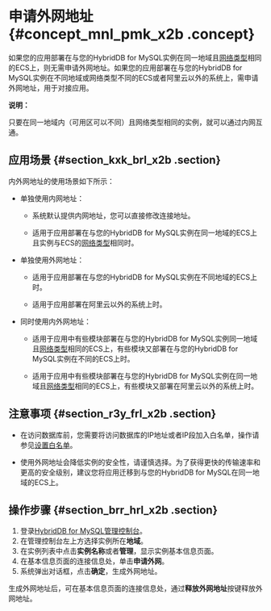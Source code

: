 # 申请外网地址 {#concept_mnl_pmk_x2b .concept}

如果您的应用部署在与您的HybridDB for MySQL实例在同一地域且[网络类型](../../../../intl.zh-CN/用户指南/管理实例/切换网络类型.md#)相同的ECS上，则无需申请外网地址。如果您的应用部署在与您的HybridDB for MySQL实例在不同地域或网络类型不同的ECS或者阿里云以外的系统上，需申请外网地址，用于对接应用。

**说明：** 

只要在同一地域内（可用区可以不同）且网络类型相同的实例，就可以通过内网互通。

## 应用场景 {#section_kxk_brl_x2b .section}

内外网地址的使用场景如下所示：

-   单独使用内网地址：

    -   系统默认提供内网地址，您可以直接修改连接地址。

    -   适用于应用部署在与您的HybridDB for MySQL实例在同一地域的ECS上且实例与ECS的[网络类型](../../../../intl.zh-CN/用户指南/管理实例/切换网络类型.md#)相同时。

-   单独使用外网地址：

    -   适用于应用部署在与您的HybridDB for MySQL实例在不同地域的ECS上时。

    -   适用于应用部署在阿里云以外的系统上时。

-   同时使用内外网地址：

    -   适用于应用中有些模块部署在与您的HybridDB for MySQL实例同一地域且[网络类型](../../../../intl.zh-CN/用户指南/管理实例/切换网络类型.md#)相同的ECS上，有些模块又部署在与您的HybridDB for MySQL实例在不同的ECS上时。

    -   适用于应用中有些模块部署在与您的HybridDB for MySQL实例在同一地域且[网络类型](../../../../intl.zh-CN/用户指南/管理实例/切换网络类型.md#)相同的ECS上，有些模块又部署在阿里云以外的系统上时。


## 注意事项 {#section_r3y_frl_x2b .section}

-   在访问数据库前，您需要将访问数据库的IP地址或者IP段加入白名单，操作请参见[设置白名单](intl.zh-CN/快速入门/设置白名单.md#)。

-   使用外网地址会降低实例的安全性，请谨慎选择。为了获得更快的传输速率和更高的安全级别，建议您将应用迁移到与您的HybridDB for MySQL在同一地域的ECS上。


## 操作步骤 {#section_brr_hrl_x2b .section}

1.  登录[HybridDB for MySQL管理控制台](https://petadata.console.aliyun.com/)。
2.  在管理控制台左上方选择实例所在**地域**。
3.  在实例列表中点击**实例名称**或者**管理**，显示实例基本信息页面。
4.  在基本信息页面的连接信息处，单击**申请外网**。
5.  系统弹出对话框，点击**确定**，生成外网地址。

生成外网地址后，可在基本信息页面的连接信息处，通过**释放外网地址**按键释放外网地址。

